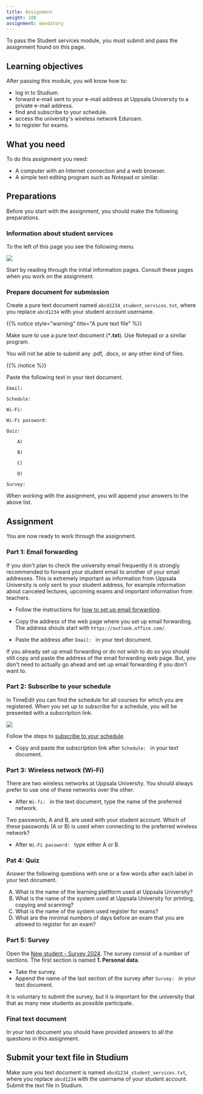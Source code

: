 ```yaml
---
title: Assignment
weight: 100
assignment: mandatory
---
```


To pass the Student services module, you must submit and pass the assignment
found on this page. 

## Learning objectives

After passing this module, you will know how to:

- log in to Studium.
- forward e-mail sent to your e-mail address at Uppsala University to a private
  e-mail address.
- find and subscribe to your schedule.
- access the university's wireless network Eduroam.
- to register for exams.

## What you need

To do this assignment you need: 

- A computer with an Internet connection and a web browser. 
- A simple text editing program such as Notepad or similar. 

## Preparations

Before you start with the assignment, you should make the following preparations. 

### Information about student services 

To the left of this page you see the following menu. 

![](/images/en/2025/student-services/homepage-menu.png?width=533px)

Start by reading through the initial information pages.  Consult these pages when you work on the assignment. 

### Prepare document for submission

Create a pure text document named `abcd1234_student_services.txt`, where you
replace `abcd1234` with your student account username.

{{% notice style="warning" title="A pure text file" %}}

Make sure to use a pure text document (***.txt**).
Use Notepad or a similar program. 

You will not be able to submit
any  .pdf, .docx, or any other kind of files. 


{{% /notice %}}

Paste the following text in your text document. 


``` text
Email:

Schedule:

Wi-Fi:

Wi-Fi password:

Quiz:

    A)

    B)

    C)

    D)

Survey:

```

When working with the assignment, you will append your answers to the above
list.


## Assignment

You are now ready to work through the assignment. 

### Part 1: Email forwarding

If you don't plan to check the university email frequently it is strongly
recommended to forward your student email to another of your email addresses. 
This is extremely important as information from
Uppsala University is only sent to your student address, for example information
about canceled lectures, upcoming exams and important information from teachers.

- Follow the instructions for [how to set up email forwarding](../email/#forwarding).

- Copy the address of the web page where you set up email forwarding. The
address shouls start with `https://outlook.office.com/`.
- Paste the address after `Email: ` in your text document. 

If you already set up email forwarding or do not wish to do so you should still
copy and paste the address of the email forwarding web page. But, you don't need
to actually go ahead and set up email forwarding if you don't want to.

### Part 2: Subscribe to your schedule

In TimeEdit you can find the schedule for all courses for which you are
registered. When you set up to subscribe for a schedule, you will be presented
with a subscription link.

<img src="/images/2024/studenttjanster/assignment/eng-subscribe.png">

Follow the steps to [subscribe to your schedule](../schedule). 

- Copy and paste the subscription link after `Schedule: ` in your text document. 


### Part 3: Wireless network (Wi-Fi)

There are two wireless networks at Uppsala University. You should always prefer
to use one of these networks over the other.  

- After `Wi-fi: ` in the text document, type the name of the preferred network. 

Two passwords, A and B, are used with your student account. 
Which of these passwords (A or B) is used when connecting to the preferred wireless
network? 

- After `Wi-Fi password: ` type either A or B.

### Pat 4: Quiz

Answer the following questions with one or a few words after each label in your
text document. 

<ol type="A">

<li>
    What is the name of the learning plattform used at Uppsala University?
</li>

<li>
    What is the name of the system used at Uppsala University for printing,
    copying and scanning?
</li>

<li>
    What is the name of the system used register for exams?
</li>


<li>
    What are the minimal numbers of days before an exam that you are allowed to
    register for an exam?
</li>


</ol>

### Part 5: Survey 

Open the [New student - Survey 2024][survey-1]. The survey consist of a number of
sections. The first section is named **1. Personal data**.

- Take the survey. 
- Append the name of the last section of the survey after `Survey: ` in your
  text document. 

[survey-1]: https://doit.medfarm.uu.se/bin/kurt3/kurt/8870465

It is voluntary to submit the survey, but it is important for the university
that that as many new students as possible participate. 

<!-- 

### Part 6: Survery 2

Open the [Broading Participation in Computing Eductaion survey][survey-2]. 
The Department of Information technology would like you to particiapte in this survey. Despite the name, the survey is not targeted at computer related study programmes only. How many questions are there in this survey? 

- Take the survey. 
- Append the name number of questions in this survey after `Survey 2: ` in your
  text document. 

It is voluntary to submit the survey, but it is important for the university
that that as many new students as possible participate. 

[survey-2]: https://doit.medfarm.uu.se/bin/kurt3/kurt/95879

-->

### Final text document

In your text document you should have provided answers to all the questions in
this assignment. 


## Submit your text file in Studium

Make sure you text document is named `abcd1234_student_services.txt`, where you
replace `abcd1234` with the username of your student account. Submit the text
file in Studium. 
